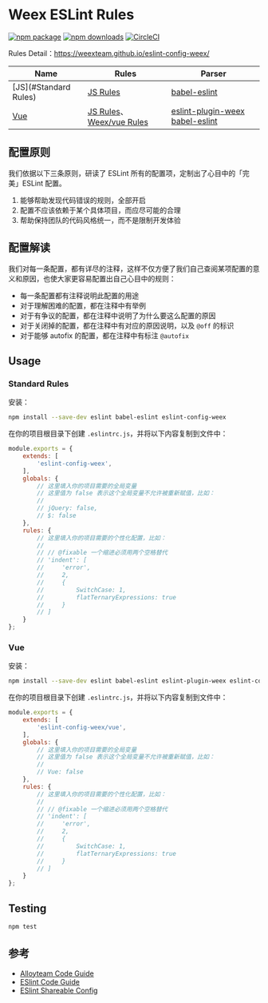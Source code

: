 # Weex ESLint Rules

 [![npm package](https://img.shields.io/npm/v/eslint-config-weex.svg)](https://www.npmjs.org/package/eslint-config-weex) [![npm downloads](http://img.shields.io/npm/dm/eslint-config-weex.svg)](https://www.npmjs.org/package/eslint-config-weex)
 [![CircleCI](https://circleci.com/gh/weexteam/eslint-plugin-weex.svg?style=svg)](https://circleci.com/gh/weexteam/eslint-plugin-weex)

Rules Detail：https://weexteam.github.io/eslint-config-weex/

Name | Rules | Parser
--- | --- | ---
[JS](#Standard Rules) | [JS Rules][] | [babel-eslint][]
[Vue](#vue) | [JS Rules][]、[Weex/vue Rules][] | [eslint-plugin-weex][] [babel-eslint][]


[babel-eslint]: https://github.com/babel/babel-eslint
[vue-eslint-parser]: https://github.com/mysticatea/vue-eslint-parser
[JS Rules]: https://eslint.org/docs/rules/
[weex/vue Rules]: https://www.npmjs.com/package/eslint-plugin-weex#bulb-rules
[eslint-plugin-weex]: https://www.npmjs.com/package/eslint-plugin-weex

## 配置原则

我们依据以下三条原则，研读了 ESLint 所有的配置项，定制出了心目中的「完美」ESLint 配置。

1. 能够帮助发现代码错误的规则，全部开启
2. 配置不应该依赖于某个具体项目，而应尽可能的合理
3. 帮助保持团队的代码风格统一，而不是限制开发体验

## 配置解读

我们对每一条配置，都有详尽的注释，这样不仅方便了我们自己查阅某项配置的意义和原因，也使大家更容易配置出自己心目中的规则：

- 每一条配置都有注释说明此配置的用途
- 对于理解困难的配置，都在注释中有举例
- 对于有争议的配置，都在注释中说明了为什么要这么配置的原因
- 对于关闭掉的配置，都在注释中有对应的原因说明，以及 `@off` 的标识
- 对于能够 autofix 的配置，都在注释中有标注 `@autofix`

## Usage

### Standard Rules

安装：

```bash
npm install --save-dev eslint babel-eslint eslint-config-weex
```

在你的项目根目录下创建 `.eslintrc.js`，并将以下内容复制到文件中：

```js
module.exports = {
    extends: [
        'eslint-config-weex',
    ],
    globals: {
        // 这里填入你的项目需要的全局变量
        // 这里值为 false 表示这个全局变量不允许被重新赋值，比如：
        //
        // jQuery: false,
        // $: false
    },
    rules: {
        // 这里填入你的项目需要的个性化配置，比如：
        //
        // // @fixable 一个缩进必须用两个空格替代
        // 'indent': [
        //     'error',
        //     2,
        //     {
        //         SwitchCase: 1,
        //         flatTernaryExpressions: true
        //     }
        // ]
    }
};
```

### Vue

安装：

```bash
npm install --save-dev eslint babel-eslint eslint-plugin-weex eslint-config-weex
```

在你的项目根目录下创建 `.eslintrc.js`，并将以下内容复制到文件中：

```js
module.exports = {
    extends: [
        'eslint-config-weex/vue',
    ],
    globals: {
        // 这里填入你的项目需要的全局变量
        // 这里值为 false 表示这个全局变量不允许被重新赋值，比如：
        //
        // Vue: false
    },
    rules: {
        // 这里填入你的项目需要的个性化配置，比如：
        //
        // // @fixable 一个缩进必须用两个空格替代
        // 'indent': [
        //     'error',
        //     2,
        //     {
        //         SwitchCase: 1,
        //         flatTernaryExpressions: true
        //     }
        // ]
    }
};
```

## Testing

```bash
npm test
```

## 参考

- [Alloyteam Code Guide](http://alloyteam.github.io/CodeGuide)
- [ESlint Code Guide](http://eslint.org/docs/user-guide/configuring)
- [ESlint Shareable Config](http://eslint.org/docs/developer-guide/shareable-configs)
